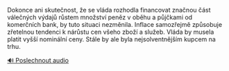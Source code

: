 
Dokonce ani skutečnost, že se vláda rozhodla financovat značnou část válečných výdajů růstem množství peněz v oběhu a půjčkami od komerčních bank, by tuto situaci nezměnila. Inflace samozřejmě způsobuje zřetelnou tendenci k nárůstu cen všeho zboží a služeb. Vláda by musela platit vyšší nominální ceny. Stále by ale byla nejsolventnějším kupcem na trhu.

[🔊 Poslechnout audio](/data/7-paragraphs/audio/chapter_164/para_009-Dokonce-ani-skutenost-e-se-vlda-rozhodla-finan.mp3)

